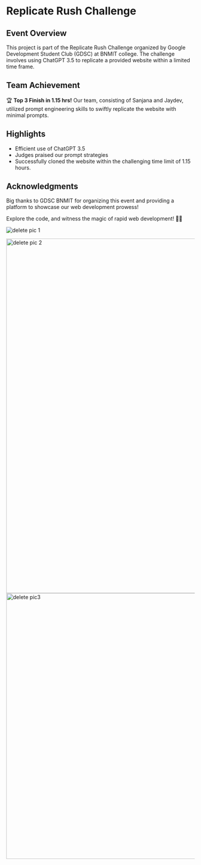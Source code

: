 # Replicate Rush Challenge

## Event Overview
This project is part of the Replicate Rush Challenge organized by Google Development Student Club (GDSC) at BNMIT college. The challenge involves using ChatGPT 3.5 to replicate a provided website within a limited time frame.

## Team Achievement
🏆 **Top 3 Finish in 1.15 hrs!**
Our team, consisting of Sanjana and Jaydev, utilized prompt engineering skills to swiftly replicate the website with minimal prompts.

## Highlights
- Efficient use of ChatGPT 3.5
- Judges praised our prompt strategies
- Successfully cloned the website within the challenging time limit of 1.15 hours.


## Acknowledgments
Big thanks to GDSC BNMIT for organizing this event and providing a platform to showcase our web development prowess!

Explore the code, and witness the magic of rapid web development! 🚀✨

![delete pic 1](https://github.com/bdeekshith066/Replicate-rush-GDSC-competition/assets/130782878/366a81d5-819b-410a-bf97-a1975979e748)

<img width="947" alt="delete pic 2" src="https://github.com/bdeekshith066/Replicate-rush-GDSC-competition/assets/130782878/479afe3c-a73b-4aee-b507-c8383c63870f">


<img width="710" alt="delete pic3" src="https://github.com/bdeekshith066/Replicate-rush-GDSC-competition/assets/130782878/6cd8c1f0-fb78-4fc6-9b8f-9c002923f2c3">


